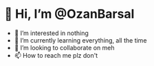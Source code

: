 # 👋 Hi, I’m @OzanBarsal
- 👀 I’m interested in nothing
- 🌱 I’m currently learning everything, all the time
- 💞️ I’m looking to collaborate on meh
- 📫 How to reach me plz don't

<!---
OzanBarsal/OzanBarsal is a ✨ special ✨ repository because its `README.md` (this file) appears on your GitHub profile.
You can click the Preview link to take a look at your changes.
--->
